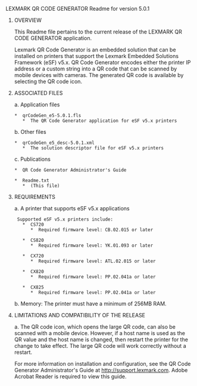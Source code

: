 LEXMARK QR CODE GENERATOR
Readme for version 5.0.1

1. OVERVIEW

    This Readme file pertains to the current release of the LEXMARK QR CODE
    GENERATOR application.

    Lexmark QR Code Generator is an embedded solution that can be installed on
    printers that support the Lexmark Embedded Solutions Framework (eSF) v5.x.
    QR Code Generator encodes either the printer IP address or a custom string
    into a QR code that can be scanned by mobile devices with cameras. The
    generated QR code is available by selecting the QR code icon.


2. ASSOCIATED FILES

    a. Application files

       *  qrCodeGen_e5-5.0.1.fls
          *  The QR Code Generator application for eSF v5.x printers

    b. Other files

       *  qrCodeGen_e5_desc-5.0.1.xml
          *  The solution descriptor file for eSF v5.x printers


    c. Publications

       *  QR Code Generator Administrator's Guide

       *  Readme.txt
          *  (This file)


3. REQUIREMENTS

    a. A printer that supports eSF v5.x applications

        Supported eSF v5.x printers include:
          *  CS720
             *  Required firmware level: CB.02.015 or later

          *  CS820
             *  Required firmware level: YK.01.093 or later

          *  CX720
             *  Required firmware level: ATL.02.015 or later

          *  CX820
             *  Required firmware level: PP.02.041a or later

          *  CX825
             *  Required firmware level: PP.02.041a or later




    b. Memory: The printer must have a minimum of 256MB RAM.


4. LIMITATIONS AND COMPATIBILITY OF THE RELEASE

    a. The QR code icon, which opens the large QR code, can also be scanned
       with a mobile device. However, if a host name is used as the QR value
       and the host name is changed, then restart the printer for the
       change to take effect. The large QR code will work correctly without a
       restart.


    For more information on installation and configuration, see the
    QR Code Generator Administrator's Guide at http://support.lexmark.com. 
    Adobe Acrobat Reader is required to view this guide.
